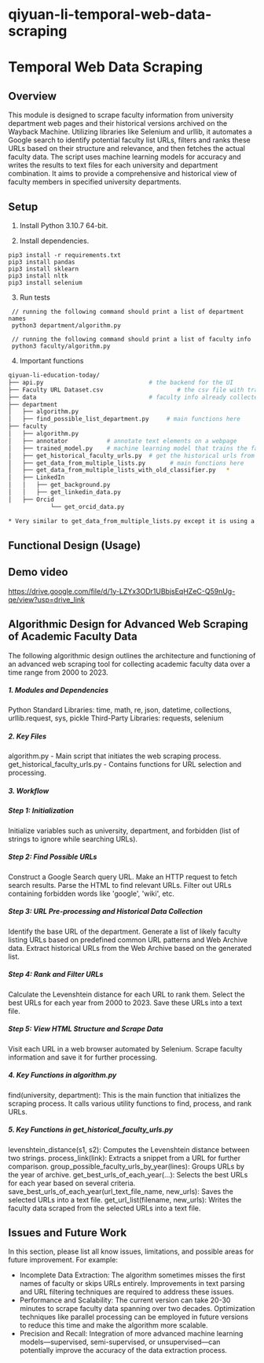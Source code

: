 # qiyuan-li-temporal-web-data-scraping

# Temporal Web Data Scraping

## Overview

This module is designed to scrape faculty information from university department web pages and their historical versions archived on the Wayback Machine. Utilizing libraries like Selenium and urllib, it automates a Google search to identify potential faculty list URLs, filters and ranks these URLs based on their structure and relevance, and then fetches the actual faculty data. The script uses machine learning models for accuracy and writes the results to text files for each university and department combination. It aims to provide a comprehensive and historical view of faculty members in specified university departments.

## Setup

1. Install Python 3.10.7 64-bit.

2. Install dependencies.

```
pip3 install -r requirements.txt
pip3 install pandas
pip3 install sklearn
pip3 install nltk
pip3 install selenium
```

3. Run tests
```
 // running the following command should print a list of department names
 python3 department/algorithm.py

 // running the following command should print a list of faculty info
 python3 faculty/algorithm.py
```

4. Important functions
```bash
qiyuan-li-education-today/
├── api.py								# the backend for the UI
├── Faculty URL Dataset.csv						# the csv file with training data (faculty and non-faculty URLs)
├── data								# faculty info already collected
├── department
│   ├── algorithm.py
│   ├── find_possible_list_department.py     # main functions here
├── faculty
│   ├── algorithm.py
│   ├── annotator			# annotate text elements on a webpage
│   ├── trained_model.py	# machine learning model that trains the faculty data
│   ├── get_historical_faculty_urls.py	# get the historical urls from 2000 to 2023 given a specific university department
│   ├── get_data_from_multiple_lists.py       # main functions here
│   ├── get_data_from_multiple_lists_with_old_classifier.py   *
│   ├── LinkedIn
│   │   ├── get_background.py
│   │   ├── get_linkedin_data.py
│   ├── Orcid
            └── get_orcid_data.py

* Very similar to get_data_from_multiple_lists.py except it is using a classifier instead of an annotator to annotate text elements
```

## Functional Design (Usage)
## Demo video

https://drive.google.com/file/d/1y-LZYx3ODr1UBbjsEqHZeC-Q59nUg-qe/view?usp=drive_link

## Algorithmic Design for Advanced Web Scraping of Academic Faculty Data
The following algorithmic design outlines the architecture and functioning of an advanced web scraping tool for collecting academic faculty data over a time range from 2000 to 2023.

##### 1. Modules and Dependencies
Python Standard Libraries: time, math, re, json, datetime, collections, urllib.request, sys, pickle
Third-Party Libraries: requests, selenium
##### 2. Key Files
algorithm.py - Main script that initiates the web scraping process.
get_historical_faculty_urls.py - Contains functions for URL selection and processing.
##### 3. Workflow
##### Step 1: Initialization
Initialize variables such as university, department, and forbidden (list of strings to ignore while searching URLs).
##### Step 2: Find Possible URLs
Construct a Google Search query URL.
Make an HTTP request to fetch search results.
Parse the HTML to find relevant URLs.
Filter out URLs containing forbidden words like 'google', 'wiki', etc.
##### Step 3: URL Pre-processing and Historical Data Collection
Identify the base URL of the department.
Generate a list of likely faculty listing URLs based on predefined common URL patterns and Web Archive data.
Extract historical URLs from the Web Archive based on the generated list.
##### Step 4: Rank and Filter URLs
Calculate the Levenshtein distance for each URL to rank them.
Select the best URLs for each year from 2000 to 2023.
Save these URLs into a text file.
##### Step 5: View HTML Structure and Scrape Data
Visit each URL in a web browser automated by Selenium.
Scrape faculty information and save it for further processing.
##### 4. Key Functions in algorithm.py
find(university, department):
This is the main function that initializes the scraping process. It calls various utility functions to find, process, and rank URLs.
##### 5. Key Functions in get_historical_faculty_urls.py
levenshtein_distance(s1, s2):
Computes the Levenshtein distance between two strings.
process_link(link):
Extracts a snippet from a URL for further comparison.
group_possible_faculty_urls_by_year(lines):
Groups URLs by the year of archive.
get_best_urls_of_each_year(...):
Selects the best URLs for each year based on several criteria.
save_best_urls_of_each_year(url_text_file_name, new_urls):
Saves the selected URLs into a text file.
get_url_list(filename, new_urls):
Writes the faculty data scraped from the selected URLs into a text file.

## Issues and Future Work

In this section, please list all know issues, limitations, and possible areas for future improvement. For example:

* Incomplete Data Extraction: The algorithm sometimes misses the first names of faculty or skips URLs entirely. Improvements in text parsing and URL filtering techniques are required to address these issues. 
* Performance and Scalability: The current version can take 20-30 minutes to scrape faculty data spanning over two decades. Optimization techniques like parallel processing can be employed in future versions to reduce this time and make the algorithm more scalable.
* Precision and Recall: Integration of more advanced machine learning models—supervised, semi-supervised, or unsupervised—can potentially improve the accuracy of the data extraction process.
